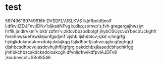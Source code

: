 # test
567496169749616h
DVSDFLVJSLKVS
lkjdfboldfjnolf
l;dfkv;lZDJFnv;iDNv'bljkadNFvg
b;dkp;somvp's,fvh
gregergajhwsjyt
hrflk;ja'dlrvkm'v
bkb'zdfm'v;zldovbpzodbolgf
jhybOSUycvuYbecoUckghfr
fvskhnwsuefnwklejunfgsdjmf
vjshb ljshdblcv;sjkd v;hngrfg
hjdgjkdukmdukmxdukjukdujkgg
fsjkdhbcfjsahvcujghcgfyghggt
djshbcsdhbcvuiasdcvhujhffjigfgrg
cakdchbxjkasedcbhsdhkfgg
jmhbkchbscskdcksdcioskcgh
dfvnlidfnvikdfpviAJDFv8
;ksubnvcolUSBolS546
